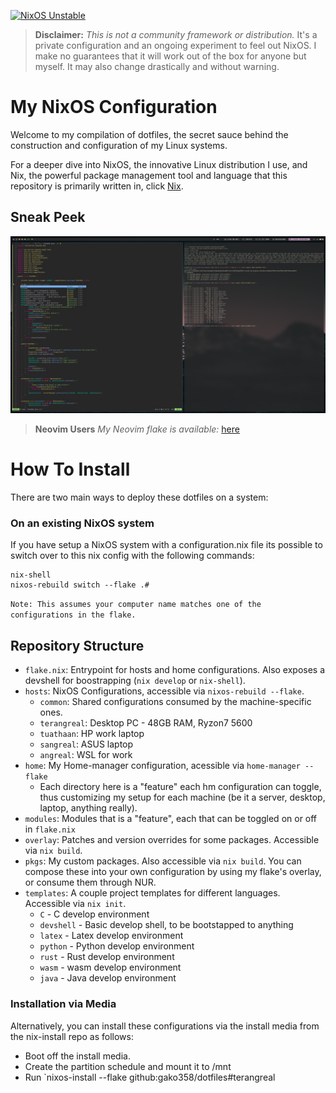 [![NixOS Unstable](https://img.shields.io/badge/NixOS-unstable-blue.svg?style=flat-square&logo=NixOS&logoColor=white)](https://nixos.org)

> **Disclaimer:** _This is not a community framework or distribution._ It's a
> private configuration and an ongoing experiment to feel out NixOS. I make no
> guarantees that it will work out of the box for anyone but myself. It may also
> change drastically and without warning.

# My NixOS Configuration

Welcome to my compilation of dotfiles, the secret sauce behind the construction and configuration of my Linux systems.

For a deeper dive into NixOS, the innovative Linux distribution I use, and Nix, the powerful package management tool and language that this repository is primarily written in, click [Nix](https://nixos.org/).

## Sneak Peek

![screenshot](https://github.com/Gako358/archive/blob/main/images/config/work.png)

> **Neovim Users** _My Neovim flake is available:_ [here](https://github.com/Gako358/neovim)

# How To Install

There are two main ways to deploy these dotfiles on a system:

### On an existing NixOS system

If you have setup a NixOS system with a configuration.nix file its possible to switch over to this nix config with
the following commands:

```shell
nix-shell
nixos-rebuild switch --flake .#
```

`Note: This assumes your computer name matches one of the configurations in the flake.`

## Repository Structure

- `flake.nix`: Entrypoint for hosts and home configurations. Also exposes a
  devshell for boostrapping (`nix develop` or `nix-shell`).
- `hosts`: NixOS Configurations, accessible via `nixos-rebuild --flake`.
  - `common`: Shared configurations consumed by the machine-specific ones.
  - `terangreal`: Desktop PC - 48GB RAM, Ryzon7 5600
  - `tuathaan`: HP work laptop
  - `sangreal`: ASUS laptop
  - `angreal`: WSL for work
- `home`: My Home-manager configuration, acessible via `home-manager --flake`
  - Each directory here is a "feature" each hm configuration can toggle, thus
    customizing my setup for each machine (be it a server, desktop, laptop,
    anything really).
- `modules`: Modules that is a "feature", each that can be toggled on or off in `flake.nix`
- `overlay`: Patches and version overrides for some packages. Accessible via
  `nix build`.
- `pkgs`: My custom packages. Also accessible via `nix build`. You can compose
  these into your own configuration by using my flake's overlay, or consume them through NUR.
- `templates`: A couple project templates for different languages. Accessible
  via `nix init`.
  - `C` - C develop environment
  - `devshell` - Basic develop shell, to be bootstapped to anything
  - `latex` - Latex develop environment
  - `python` - Python develop environment
  - `rust` - Rust develop environment
  - `wasm` - wasm develop environment
  - `java` - Java develop environment

### Installation via Media

Alternatively, you can install these configurations via the install media from the nix-install repo as follows:

- Boot off the install media.
- Create the partition schedule and mount it to /mnt
- Run `nixos-install --flake github:gako358/dotfiles#terangreal
